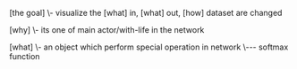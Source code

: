 [the goal]
\\\- visualize the [what] in, [what] out, [how] dataset are changed

[why]
\\\- its one of main actor/with-life in the network

[what]
\\\- an object which perform special operation in network 
\\\--- softmax function

